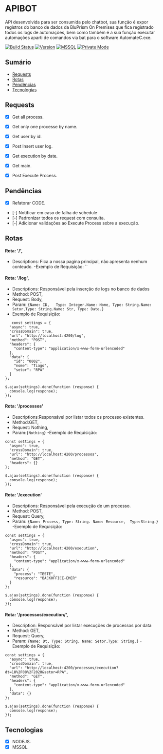 # APIBOT
API desenvolvida para ser consumida pelo chatbot,
sua função é expor registros do banco de dados da BluPrism On Premises que fica registrado todos os logs de automações, bem como também é a sua função executar automações aparti de comandos via bat para o software AutomateC.exe.

[![Build Status](https://img.shields.io/badge/API-Est%C3%A1vel-green)]()
[![Version](https://img.shields.io/badge/Vers%C3%A3o-1.0.1-yellow)]()
[![MSSQL](https://img.shields.io/badge/MMSQL-2019-blue)]()
[![Private Mode](https://img.shields.io/badge/Projeto-Private-red)]()


## Sumário
* [Requests](#Requests)
* [Rotas](#Rotas)
* [Pendências](#Pendências)
* [Tecnologias](#Tecnologias)


## Requests
- [X] Get all process.
- [X] Get only one processe by name.
- [X] Get user by id.
- [X] Post Insert user log.
- [X] Get execution by date.
- [X] Get main.
- [X] Post Execute Process.


## Pendências
- [X] Refatorar CODE.
- [-] Notificar em caso de falha de schedule
- [-] Padronizar todos os request com consulta.
- [-] Adicionar validações ao Execute Process sobre a execução.

## Rotas

#### Rota: '/', 
- Descriptions: Fica a nossa pagina principal, não apresenta nenhum conteudo.
-Exemplo de Requisição:
``

#### Rota: '/log', 
- Descriptions: Responsável pela inserção de logs no banco de dados 
- Method: POST,
- Request: Body,
- Param: 
`{Name: ID,   Type: Integer.Name: Nome, Type: String.Name: Setor,Type: String.Name: Str, Type: Date.}`
- Exemplo de Requisição: 
```
   const settings = {
  "async": true,
  "crossDomain": true,
  "url": "http://localhost:4200/log",
  "method": "POST",
  "headers": {
    "content-type": "application/x-www-form-urlencoded"
  },
  "data": {
    "id": "0002",
    "nome": "Tiago",
    "setor": "RPA"
  }
};

$.ajax(settings).done(function (response) {
  console.log(response);
});
```
#### Rota: '/processos'
- Descriptions:Responsável por listar todos os processo existentes.
- Method:GET,
- Request: Nothing,
- Param:`{Nothing}`
-Exemplo de Requisição:
```
const settings = {
  "async": true,
  "crossDomain": true,
  "url": "http://localhost:4200/processos",
  "method": "GET",
  "headers": {}
};

$.ajax(settings).done(function (response) {
  console.log(response);
});
```
#### Rota: '/execution'
- Descriptions: Responsável pela execução de um processo.
- Method: POST,
- Request: Query,
- Param: `{Name: Process, Type: String. Name: Resource,  Type:String.}`
-Exemplo de Requisição:
```
const settings = {
  "async": true,
  "crossDomain": true,
  "url": "http://localhost:4200/execution",
  "method": "POST",
  "headers": {
    "content-type": "application/x-www-form-urlencoded"
  },
  "data": {
    "process": "TESTE",
    "resource": "BACKOFFICE-EMER"
  }
};

$.ajax(settings).done(function (response) {
  console.log(response);
});
```
#### Rota: '/processos/execution/', 
- Description: Responsável por listar execuções de processos por data
- Method: GET,
- Request: Query,
- Param: `{Name: Dt, Type: String. Name: Setor,Type: String.}`
-Exemplo de Requisição:
```
const settings = {
  "async": true,
  "crossDomain": true,
  "url": "http://localhost:4200/processos/execution?dt=18%2F08%2F2020&setor=RPA",
  "method": "GET",
  "headers": {
    "content-type": "application/x-www-form-urlencoded"
  },
  "data": {}
};

$.ajax(settings).done(function (response) {
  console.log(response);
});
```

## Tecnologias
* [X] NODEJS.
* [X] MSSQL.